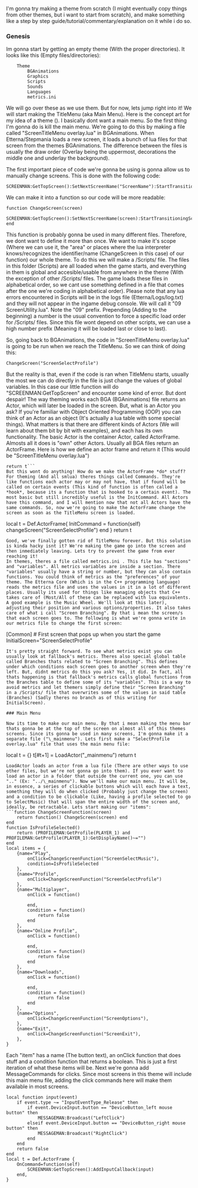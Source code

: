 I'm gonna try making a theme from scratch (I might eventually copy things from other themes, but i want to start from scratch), and make something like a step by step guide/tutorial/commentary/explanation on it while i do so.

### Genesis

Im gonna start by getting an empty theme (With the proper directories). It looks like this (Empty files/directories):
```
	Theme
		BGAnimations
		Graphics
		Scripts
		Sounds
		Languages
		metrics.ini
```
We will go over these as we use them. But for now, lets jump right into it!
We will start making the TitleMenu (aka Main Menu). Here is the concept art for my idea of a theme (). I basically dont want a main menu. So the first thing I'm gonna do is kill the main menu.
We're going to do this by making a file called "ScreenTitleMenu overlay.lua" in BGAnimations. When Etterna/Stepmania loads a new screen, it loads a bunch of lua files for that screen from the themes BGAnimations. The difference between the files is usually the draw order (Overlay being the uppermost, decorations the middle one and underlay the background).

The first important piece of code we're gonna be using is gonna allow us to manually change screens. This is done with the following code:
```
SCREENMAN:GetTopScreen():SetNextScreenName("ScreenName"):StartTransitioningScreen("SM_GoToNextScreen") 
```
We can make it into a function so our code will be more readable:
```
function ChangeScreen(screen)
	SCREENMAN:GetTopScreen():SetNextScreenName(screen):StartTransitioningScreen("SM_GoToNextScreen") 
end
```
This function is probably gonna be used in many different files. Therefore, we dont want to define it more than once. We want to make it's scope (Where we can use it, the "area" or places where the lua interpreter knows/recognizes the identifier/name (ChangeScreen in this case) of our function) our whole theme. To do this we will make a /Scripts/ file. The files in this folder (Scripts) are all loaded when the game starts, and everything in them is global and accesible/usable from anywhere in the theme (With the exception of other /Scripts/ files. The game loads these files in alphabetical order, so we cant use something defined in a file that comes after the one we're coding in alphabetical order). Please note that any lua errors encountered in Scripts will be in the logs file (Etterna/Logs/log.txt) and they will not appear in the ingame debug console.
We will call it "09 ScreenUtility.lua". Note the "09" prefix. Prepending (Adding to the beginning) a number is the usual convention to force a specific load order for /Scripts/ files. Since this file wont depend on other scripts, we can use a high number prefix (Meaning it will be loaded last or close to last).

So, going back to BGAnimations, the code in "ScreenTitleMenu overlay.lua" is going to be run when we reach the TitleMenu. So we can think of doing this:
```
ChangeScreen("ScreenSelectProfile")
```
But the reality is that, even if the code is ran when TitleMenu starts, usually the most we can do directly in the file is just change the values of global variables. In this case our little function will do "SCREENMAN:GetTopScreen" and encounter some kind of error. But dont despair! The way theming works each BGA (BGAnimations) file returns an Actor, which will later be loaded in the screen. But, what is an Actor you ask? If you're familiar with Object Oriented Programming (OOP) you can think of an Actor as an object (It's actually a lua table with some special things). What matters is that there are different kinds of Actors (We will learn about them bit by bit with examples), and each has its own functionality.
The basic Actor is the container Actor, called ActorFrame. Almosts all it does is "own" other Actors. Usually all BGA files return an ActorFrame. Here is how we define an actor frame and return it (This would be "ScreenTitleMenu overlay.lua")
```local t = Def.ActorFrame{}
return t```
But this wont do anything! How do we make the ActorFrame *do* stuff? For theming (And all smlua) theres things called Commands. They're like functions each actor may or may not have, that if found will be called on certain events (This kind of function is often called a *hook*, because its a function that is hooked to a certain event). The most basic but still incredibly useful is the InitCommand. All Actors have this command, and I will mention now that not all Actors have the same commands. So, now we're going to make the ActorFrame change the screen as soon as the TitleMenu screen is loaded.
```
local t = Def.ActorFrame{
	InitCommand = function(self)
		changeScreen("ScreenSelectProfile")
	end
}
return t
```
Good, we've finally gotten rid of TitleMenu forever. But this solution is kinda hacky isnt it? We're making the game go into the screen and then inmediately leaving. Lets try to prevent the game from ever reaching it!
In themes, theres a file called metrics.ini . This file has "sections" and "variables". All metrics variables are inside a section. There "variables" usually have a string or number, but they can also contain functions. You could think of metrics as the "preferences" of your theme. The Etterna Core (Which is in the C++ programming language) reads the metrics file and uses the values in it in a lot of different places. Usually its used for things like managing objects that C++ takes care of (Most/All of these can be replaced with lua equivalents. A good example is the Music Wheel. We'll look at this later), adjusting their position and various options/properties. It also takes care of what i call "Screen Branching". By that i mean the screen/s that each screen goes to. The following is what we're gonna write in our metrics file to change the first screen:
```
[Common]
\# First screen that pops up when you start the game
InitialScreen="ScreenSelectProfile"
```
It's pretty straight forward. To see what metrics exist you can usually look at fallback's metrics. Theres also special global table called Branches thats related to "Screen Branching". This defines under which conditions each screen goes to another screen when they're left. But, didnt metrics do this you ask? Yes, it did. In fact, all thats happening is that fallback's metrics calls global functions from the Branches table to define some of its "variables". This is a way to avoid metrics and let themers simply define their "Screen Branching" in a /Scripts/ file that overwrites some of the values in said table (Branches) (Sadly theres no branch as of this writing for InitialScreen).

### Main Menu

Now its time to make our main menu. By that i mean making the menu bar thats gonna be at the top of the screen on almost all of this themes screens. Since its gonna be used in many screens, I'm gonna make it a separate file ("\_mainmenu"). Lets first make a "SelectProfile overlay.lua" file that uses the main menu file:
```
local t = {}
t[#t+1] = LoadActor("_mainmenu")
return t
```
LoadActor loads an actor from a lua file (There are other ways to use other files, but we're not gonna go into them). If you ever want to load an actor in a folder that outside the current one, you can use ".." (Ex: "../\_mainmenu"). Now we'll make our main menu. It will be, in essence, a series of clickable buttons which will each have a text, something they will do when clicked (Probably just change the screen) and a condition to be clickable (Like, having a profile selected to go to SelectMusic) that will span the entire width of the screen and, ideally, be retractable. Lets start making our "items":
```function ChangeScreenFunction(screen)
	return function() ChangeScreen(screen) end
end
function IsProfileSelected()
	return (PROFILEMAN:GetProfile(PLAYER_1) and PROFILEMAN:GetProfile(PLAYER_1):GetDisplayName()~="")
end
local items = {
	{name="Play", 
		onClick=ChangeScreenFunction("ScreenSelectMusic"),
		condition=IsProfileSelected
	},
	{name="Profile", 
		onClick=ChangeScreenFunction("ScreenSelectProfile")
	},
	{name="Multiplayer", 
		onClick = function()
			
		end, 
		condition = function()
			return false
		end
	},
	{name="Online Profile", 
		onClick = function()
		
		end, 
		condition = function()
			return false
		end
	},
	{name="Downloads", 
		onClick = function()
		
		end, 
		condition = function()
			return false
		end
	},
	{name="Options", 
		onClick=ChangeScreenFunction("ScreenOptions"),
	},
	{name="Exit", 
		onClick=ChangeScreenFunction("ScreenExit"),
	},
}
```
Each "item" has a name (The button text), an onClick function that does stuff and a condition function that returns a boolean. This is just a first iteration of what these items will be. Next we're gonna add MessageCommands for clicks. Since most screens in this theme will include this main menu file, adding the click commands here will make them available in most screens.
```
local function input(event)
	if event.type ~= "InputEventType_Release" then
		if event.DeviceInput.button == "DeviceButton_left mouse button" then
			MESSAGEMAN:Broadcast("LeftClick")
		elseif event.DeviceInput.button == "DeviceButton_right mouse button" then
			MESSAGEMAN:Broadcast("RightClick")
		end
	end
	return false
end
local t = Def.ActorFrame {
	OnCommand=function(self) 
		SCREENMAN:GetTopScreen():AddInputCallback(input)
	end,
}
```
